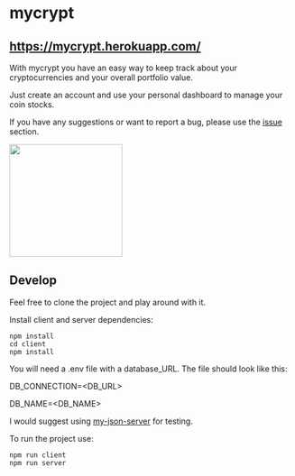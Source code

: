# mycrypt

## https://mycrypt.herokuapp.com/

With mycrypt you have an easy way to keep track about your cryptocurrencies and your overall portfolio value.

Just create an account and use your personal dashboard to manage your coin stocks.

If you have any suggestions or want to report a bug, please use the [issue](https://github.com/florianGierlichs/mycrypt/issues) section.

<img src="https://user-images.githubusercontent.com/58342773/81569565-be4caa80-939f-11ea-9b8d-1edab25658d7.png" width="200"  />

## Develop

Feel free to clone the project and play around with it.

Install client and server dependencies:

```
npm install
cd client
npm install
```

You will need a .env file with a database_URL.
The file should look like this:

DB_CONNECTION=<DB_URL>

DB_NAME=<DB_NAME>

I would suggest using [my-json-server](https://my-json-server.typicode.com/) for testing.

To run the project use:

```
npm run client
npm run server
```
